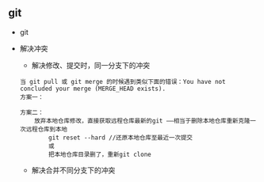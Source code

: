 ## git

* git

* 解决冲突
    * 解决修改、提交时，同一分支下的冲突
    ```
    当 git pull 或 git merge 的时候遇到类似下面的错误：You have not concluded your merge (MERGE_HEAD exists).
    方案一：
        
    方案二：
        放弃本地仓库修改，直接获取远程仓库最新的git ——相当于删除本地仓库重新克隆一次远程仓库到本地
            git reset --hard //还原本地仓库至最近一次提交
            或
            把本地仓库目录删了，重新git clone
    ```

    * 解决合并不同分支下的冲突











